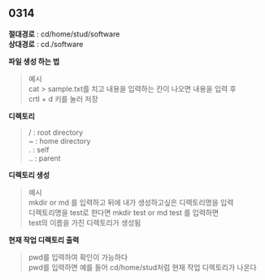 **0314**
-
**절대경로** : cd/home/stud/software </br>
**상대경로** : cd./software 

**파일 생성 하는 법** </br>
>예시 </br>
cat > sample.txt를 치고 내용을 입력하는 칸이 나오면 내용을 입력 후 </br>
crtl + d 키를 눌러 저장

**디렉토리** </br>
>  /  : root directory </br>
~  : home directory </br>
.  : self </br>
.. : parent </br>

**디렉토리 생성** </br>
>예시 </br>
mkdir or md 를 입력하고 뒤에 내가 생성하고싶은 디렉토리명을 입력 </br>
디렉토리명을 test로 한다면 mkdir test or md test 를 입력하면 </br>
test의 이름을 가진 디렉토리가 생성됨

**현재 작업 디렉토리 출력**
> pwd를 입력하여 확인이 가능하다 </br>
pwd를 입력하면 예를 들어 cd/home/stud처럼 현재 작업 디렉토리가 나온다
